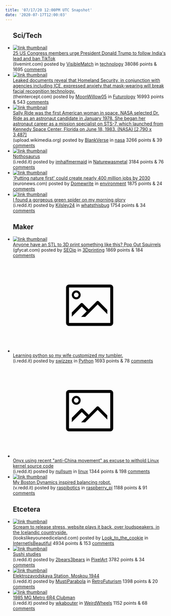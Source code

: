 ```yaml
---
title: '07/17/20 12:00PM UTC Snapshot'
date: '2020-07-17T12:00:03'
---
```

<ul>
<h2>Sci/Tech</h2>

<li><a href='https://www.livemint.com/news/world/25-us-congress-members-urge-president-donald-trump-to-follow-india-s-lead-and-ban-tiktok-11594882269517.html'><img src='https://b.thumbs.redditmedia.com/SmTxKek2WYXVH4TDJWSEHyxfi3y0gnZSuNQ65OmMWuo.jpg' alt='link thumbnail'></a><div><div class='linkTitle'><a href='https://www.livemint.com/news/world/25-us-congress-members-urge-president-donald-trump-to-follow-india-s-lead-and-ban-tiktok-11594882269517.html'>25 US Congress members urge President Donald Trump to follow India's lead and ban TikTok</a></div>(livemint.com) posted by <a href='https://www.reddit.com/user/VisibleMatch'>VisibleMatch</a> in <a href='https://www.reddit.com/r/technology'>technology</a> 38086 points & 1695 <a href='https://www.reddit.com/r/technology/comments/hskvad/25_us_congress_members_urge_president_donald/'>comments</a></div></li>

<li><a href='https://theintercept.com/2020/07/16/face-masks-facial-recognition-dhs-blueleaks/?utm_medium=social&amp;utm_source=twitter&amp;utm_campaign=theintercept'><img src='https://b.thumbs.redditmedia.com/mVyAWGLfuZ33xpV2-lM1uvDadDgMHN_MCcVhKXGXUtg.jpg' alt='link thumbnail'></a><div><div class='linkTitle'><a href='https://theintercept.com/2020/07/16/face-masks-facial-recognition-dhs-blueleaks/?utm_medium=social&amp;utm_source=twitter&amp;utm_campaign=theintercept'>Leaked documents reveal that Homeland Security, in conjunction with agencies including ICE, expressed anxiety that mask-wearing will break facial recognition technology.</a></div>(theintercept.com) posted by <a href='https://www.reddit.com/user/MoonWillow05'>MoonWillow05</a> in <a href='https://www.reddit.com/r/Futurology'>Futurology</a> 16993 points & 543 <a href='https://www.reddit.com/r/Futurology/comments/hsiija/leaked_documents_reveal_that_homeland_security_in/'>comments</a></div></li>

<li><a href='https://upload.wikimedia.org/wikipedia/commons/0/0c/Sally_Ride_%281984%29.jpg'><img src='https://b.thumbs.redditmedia.com/fl1rPK-tP9E0s2mJ7Npktb4wrDmXqj44RyeygJBCKrQ.jpg' alt='link thumbnail'></a><div><div class='linkTitle'><a href='https://upload.wikimedia.org/wikipedia/commons/0/0c/Sally_Ride_%281984%29.jpg'>Sally Ride was the first American woman in space. NASA selected Dr. Ride as an astronaut candidate in January 1978. She began her astronaut career as a mission specialist on STS-7, which launched from Kennedy Space Center, Florida on June 18, 1983. (NASA) [2,790 x 3,487]</a></div>(upload.wikimedia.org) posted by <a href='https://www.reddit.com/user/BlankVerse'>BlankVerse</a> in <a href='https://www.reddit.com/r/nasa'>nasa</a> 3266 points & 39 <a href='https://www.reddit.com/r/nasa/comments/hsd3ks/sally_ride_was_the_first_american_woman_in_space/'>comments</a></div></li>

<li><a href='https://i.redd.it/cvr9ao9mc9b51.jpg'><img src='https://b.thumbs.redditmedia.com/lXFeWLaUJwKmokHBo7SH5QZHCyH1ahltkxm1278Ahdk.jpg' alt='link thumbnail'></a><div><div class='linkTitle'><a href='https://i.redd.it/cvr9ao9mc9b51.jpg'>Nothosaurus</a></div>(i.redd.it) posted by <a href='https://www.reddit.com/user/imhalfmermaid'>imhalfmermaid</a> in <a href='https://www.reddit.com/r/Naturewasmetal'>Naturewasmetal</a> 3184 points & 76 <a href='https://www.reddit.com/r/Naturewasmetal/comments/hsej2y/nothosaurus/'>comments</a></div></li>

<li><a href='https://www.euronews.com/living/2020/07/16/putting-nature-first-could-create-nearly-400-million-jobs-by-2030'><img src='https://a.thumbs.redditmedia.com/78a_p91ahKrpqXmkCr2HsP9D_uPIAnwYS1Scd8l4s38.jpg' alt='link thumbnail'></a><div><div class='linkTitle'><a href='https://www.euronews.com/living/2020/07/16/putting-nature-first-could-create-nearly-400-million-jobs-by-2030'>'Putting nature first' could create nearly 400 million jobs by 2030</a></div>(euronews.com) posted by <a href='https://www.reddit.com/user/Domewrite'>Domewrite</a> in <a href='https://www.reddit.com/r/environment'>environment</a> 1875 points & 24 <a href='https://www.reddit.com/r/environment/comments/hsjsv5/putting_nature_first_could_create_nearly_400/'>comments</a></div></li>

<li><a href='https://i.redd.it/n3d1rnny39b51.jpg'><img src='https://b.thumbs.redditmedia.com/tzeRwY-fTghgD7HX12_h9BzBhmx0P5qILsgQMvKjgno.jpg' alt='link thumbnail'></a><div><div class='linkTitle'><a href='https://i.redd.it/n3d1rnny39b51.jpg'>I found a gorgeous green spider on my morning glory</a></div>(i.redd.it) posted by <a href='https://www.reddit.com/user/Kilsley24'>Kilsley24</a> in <a href='https://www.reddit.com/r/whatsthisbug'>whatsthisbug</a> 1754 points & 34 <a href='https://www.reddit.com/r/whatsthisbug/comments/hsdjcv/i_found_a_gorgeous_green_spider_on_my_morning/'>comments</a></div></li>

<h2>Maker</h2>

<li><a href='https://gfycat.com/kindheartedunequaledarrowworm'><img src='https://b.thumbs.redditmedia.com/9xjyXhvrWEijN3nJ1gYOOu2i45V5fWsy_U3XV57wy5U.jpg' alt='link thumbnail'></a><div><div class='linkTitle'><a href='https://gfycat.com/kindheartedunequaledarrowworm'>Anyone have an STL to 3D print something like this? Pop Out Squirrels</a></div>(gfycat.com) posted by <a href='https://www.reddit.com/user/SEOip'>SEOip</a> in <a href='https://www.reddit.com/r/3Dprinting'>3Dprinting</a> 1869 points & 184 <a href='https://www.reddit.com/r/3Dprinting/comments/hsatz8/anyone_have_an_stl_to_3d_print_something_like/'>comments</a></div></li>

<li><a href='https://i.redd.it/d6imk1ahh9b51.jpg'><svg version='1.1' viewBox='-34 -14 104 64' preserveAspectRatio='xMidYMid meet' xmlns='http://www.w3.org/2000/svg' xmlns:xlink='http://www.w3.org/1999/xlink'>
    <title>link thumbnail</title>
    <path d='M32,4H4A2,2,0,0,0,2,6V30a2,2,0,0,0,2,2H32a2,2,0,0,0,2-2V6A2,2,0,0,0,32,4ZM4,30V6H32V30Z'></path>
    <path d='M8.92,14a3,3,0,1,0-3-3A3,3,0,0,0,8.92,14Zm0-4.6A1.6,1.6,0,1,1,7.33,11,1.6,1.6,0,0,1,8.92,9.41Z'></path>
    <path d='M22.78,15.37l-5.4,5.4-4-4a1,1,0,0,0-1.41,0L5.92,22.9v2.83l6.79-6.79L16,22.18l-3.75,3.75H15l8.45-8.45L30,24V21.18l-5.81-5.81A1,1,0,0,0,22.78,15.37Z'></path>
    </svg></a><div><div class='linkTitle'><a href='https://i.redd.it/d6imk1ahh9b51.jpg'>Learning python so my wife customized my tumbler.</a></div>(i.redd.it) posted by <a href='https://www.reddit.com/user/swizzex'>swizzex</a> in <a href='https://www.reddit.com/r/Python'>Python</a> 1693 points & 78 <a href='https://www.reddit.com/r/Python/comments/hsf3ce/learning_python_so_my_wife_customized_my_tumbler/'>comments</a></div></li>

<li><a href='https://i.redd.it/2v0wz278lbb51.png'><svg version='1.1' viewBox='-34 -14 104 64' preserveAspectRatio='xMidYMid meet' xmlns='http://www.w3.org/2000/svg' xmlns:xlink='http://www.w3.org/1999/xlink'>
    <title>link thumbnail</title>
    <path d='M32,4H4A2,2,0,0,0,2,6V30a2,2,0,0,0,2,2H32a2,2,0,0,0,2-2V6A2,2,0,0,0,32,4ZM4,30V6H32V30Z'></path>
    <path d='M8.92,14a3,3,0,1,0-3-3A3,3,0,0,0,8.92,14Zm0-4.6A1.6,1.6,0,1,1,7.33,11,1.6,1.6,0,0,1,8.92,9.41Z'></path>
    <path d='M22.78,15.37l-5.4,5.4-4-4a1,1,0,0,0-1.41,0L5.92,22.9v2.83l6.79-6.79L16,22.18l-3.75,3.75H15l8.45-8.45L30,24V21.18l-5.81-5.81A1,1,0,0,0,22.78,15.37Z'></path>
    </svg></a><div><div class='linkTitle'><a href='https://i.redd.it/2v0wz278lbb51.png'>Onyx using recent "anti-China movement" as excuse to withold Linux kernel source code</a></div>(i.redd.it) posted by <a href='https://www.reddit.com/user/nullsum'>nullsum</a> in <a href='https://www.reddit.com/r/linux'>linux</a> 1344 points & 198 <a href='https://www.reddit.com/r/linux/comments/hsmp3f/onyx_using_recent_antichina_movement_as_excuse_to/'>comments</a></div></li>

<li><a href='https://v.redd.it/lkulpi04edb51'><img src='https://b.thumbs.redditmedia.com/WmfuHQT0uL0W5ORPH3MLbJB5NmSLjGmpWS1HVxzlNyU.jpg' alt='link thumbnail'></a><div><div class='linkTitle'><a href='https://v.redd.it/lkulpi04edb51'>My Boston Dynamics inspired balancing robot.</a></div>(v.redd.it) posted by <a href='https://www.reddit.com/user/raspibotics'>raspibotics</a> in <a href='https://www.reddit.com/r/raspberry_pi'>raspberry_pi</a> 1188 points & 91 <a href='https://www.reddit.com/r/raspberry_pi/comments/hsrfsp/my_boston_dynamics_inspired_balancing_robot/'>comments</a></div></li>

<h2>Etcetera</h2>

<li><a href='https://lookslikeyouneediceland.com/'><img src='https://b.thumbs.redditmedia.com/wjcxLTbiYJQUvvRK0SIiTP1sEscG0SrFCz6uadEjLPI.jpg' alt='link thumbnail'></a><div><div class='linkTitle'><a href='https://lookslikeyouneediceland.com/'>Scream to release stress, website plays it back, over loudspeakers, in the Icelandic countryside.</a></div>(lookslikeyouneediceland.com) posted by <a href='https://www.reddit.com/user/Look_to_the_cookie'>Look_to_the_cookie</a> in <a href='https://www.reddit.com/r/InternetIsBeautiful'>InternetIsBeautiful</a> 4934 points & 153 <a href='https://www.reddit.com/r/InternetIsBeautiful/comments/hsgjph/scream_to_release_stress_website_plays_it_back/'>comments</a></div></li>

<li><a href='https://i.redd.it/f7w8m67rf9b51.png'><img src='https://b.thumbs.redditmedia.com/vfd1gxbvRZBectLj2dCxLZZUoB8HFV2IcaXvqw1bdJw.jpg' alt='link thumbnail'></a><div><div class='linkTitle'><a href='https://i.redd.it/f7w8m67rf9b51.png'>Sushi studies</a></div>(i.redd.it) posted by <a href='https://www.reddit.com/user/2bears3bears'>2bears3bears</a> in <a href='https://www.reddit.com/r/PixelArt'>PixelArt</a> 3782 points & 34 <a href='https://www.reddit.com/r/PixelArt/comments/hsewaf/sushi_studies/'>comments</a></div></li>

<li><a href='https://i.redd.it/3wp0jwulkbb51.jpg'><img src='https://b.thumbs.redditmedia.com/JFKBDlAJHdhIRUu5MeGuwJBExXIklPYdCs3cuR58SmE.jpg' alt='link thumbnail'></a><div><div class='linkTitle'><a href='https://i.redd.it/3wp0jwulkbb51.jpg'>Elektrozavodskaya Station, Moskou 1944</a></div>(i.redd.it) posted by <a href='https://www.reddit.com/user/MustiParabola'>MustiParabola</a> in <a href='https://www.reddit.com/r/RetroFuturism'>RetroFuturism</a> 1398 points & 20 <a href='https://www.reddit.com/r/RetroFuturism/comments/hsmmj5/elektrozavodskaya_station_moskou_1944/'>comments</a></div></li>

<li><a href='https://i.redd.it/la73u9us59b51.jpg'><img src='https://b.thumbs.redditmedia.com/aP9I-JSuBXbrVD49bkgWztsvwz7AuIxXwMas4NAJb5Q.jpg' alt='link thumbnail'></a><div><div class='linkTitle'><a href='https://i.redd.it/la73u9us59b51.jpg'>1985 MG Metro 6R4 Clubman</a></div>(i.redd.it) posted by <a href='https://www.reddit.com/user/wkabouter'>wkabouter</a> in <a href='https://www.reddit.com/r/WeirdWheels'>WeirdWheels</a> 1152 points & 68 <a href='https://www.reddit.com/r/WeirdWheels/comments/hsdqxv/1985_mg_metro_6r4_clubman/'>comments</a></div></li>

</ul>

